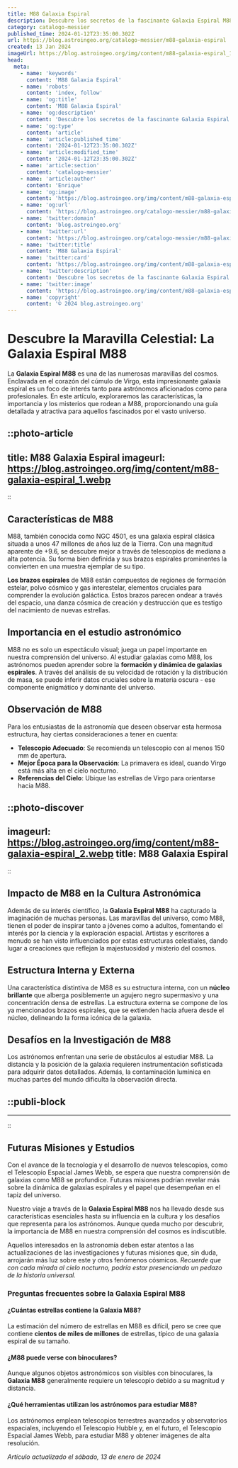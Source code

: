 ```yaml
---
title: M88 Galaxia Espiral
description: Descubre los secretos de la fascinante Galaxia Espiral M88, una maravilla del cosmos que despierta la curiosidad de astrónomos y aficionados.
category: catalogo-messier
published_time: 2024-01-12T23:35:00.302Z
url: https://blog.astroingeo.org/catalogo-messier/m88-galaxia-espiral
created: 13 Jan 2024
imageUrl: https://blog.astroingeo.org/img/content/m88-galaxia-espiral_1.webp
head:
  meta:
    - name: 'keywords'
      content: 'M88 Galaxia Espiral'
    - name: 'robots'
      content: 'index, follow'
    - name: 'og:title'
      content: 'M88 Galaxia Espiral'
    - name: 'og:description'
      content: 'Descubre los secretos de la fascinante Galaxia Espiral M88, una maravilla del cosmos que despierta la curiosidad de astrónomos y aficionados.'
    - name: 'og:type'
      content: 'article'
    - name: 'article:published_time'
      content: '2024-01-12T23:35:00.302Z'
    - name: 'article:modified_time'
      content: '2024-01-12T23:35:00.302Z'
    - name: 'article:section'
      content: 'catalogo-messier'
    - name: 'article:author'
      content: 'Enrique'
    - name: 'og:image'
      content: 'https://blog.astroingeo.org/img/content/m88-galaxia-espiral_1.webp'
    - name: 'og:url'
      content: 'https://blog.astroingeo.org/catalogo-messier/m88-galaxia-espiral'
    - name: 'twitter:domain'
      content: 'blog.astroingeo.org'
    - name: 'twitter:url'
      content: 'https://blog.astroingeo.org/catalogo-messier/m88-galaxia-espiral'
    - name: 'twitter:title'
      content: 'M88 Galaxia Espiral'
    - name: 'twitter:card'
      content: 'https://blog.astroingeo.org/img/content/m88-galaxia-espiral_1.webp'
    - name: 'twitter:description'
      content: 'Descubre los secretos de la fascinante Galaxia Espiral M88, una maravilla del cosmos que despierta la curiosidad de astrónomos y aficionados.'
    - name: 'twitter:image'
      content: 'https://blog.astroingeo.org/img/content/m88-galaxia-espiral_1.webp'
    - name: 'copyright'
      content: '© 2024 blog.astroingeo.org'
---
```

# Descubre la Maravilla Celestial: La Galaxia Espiral M88

La **Galaxia Espiral M88** es una de las numerosas maravillas del cosmos. Enclavada en el corazón del cúmulo de Virgo, esta impresionante galaxia espiral es un foco de interés tanto para astrónomos aficionados como para profesionales. En este artículo, exploraremos las características, la importancia y los misterios que rodean a M88, proporcionando una guía detallada y atractiva para aquellos fascinados por el vasto universo.


::photo-article
---
title: M88 Galaxia Espiral
imageurl: https://blog.astroingeo.org/img/content/m88-galaxia-espiral_1.webp
---
::


## Características de M88

M88, también conocida como NGC 4501, es una galaxia espiral clásica situada a unos 47 millones de años luz de la Tierra. Con una magnitud aparente de +9.6, se descubre mejor a través de telescopios de mediana a alta potencia. Su forma bien definida y sus brazos espirales prominentes la convierten en una muestra ejemplar de su tipo.

**Los brazos espirales** de M88 están compuestos de regiones de formación estelar, polvo cósmico y gas interestelar, elementos cruciales para comprender la evolución galáctica. Estos brazos parecen ondear a través del espacio, una danza cósmica de creación y destrucción que es testigo del nacimiento de nuevas estrellas.

## Importancia en el estudio astronómico

M88 no es solo un espectáculo visual; juega un papel importante en nuestra comprensión del universo. Al estudiar galaxias como M88, los astrónomos pueden aprender sobre la **formación y dinámica de galaxias espirales**. A través del análisis de su velocidad de rotación y la distribución de masa, se puede inferir datos cruciales sobre la materia oscura - ese componente enigmático y dominante del universo.

## Observación de M88

Para los entusiastas de la astronomía que deseen observar esta hermosa estructura, hay ciertas consideraciones a tener en cuenta:

- **Telescopio Adecuado**: Se recomienda un telescopio con al menos 150 mm de apertura.
- **Mejor Época para la Observación**: La primavera es ideal, cuando Virgo está más alta en el cielo nocturno.
- **Referencias del Cielo**: Ubique las estrellas de Virgo para orientarse hacia M88.


::photo-discover
---
imageurl: https://blog.astroingeo.org/img/content/m88-galaxia-espiral_2.webp
title: M88 Galaxia Espiral
---
::


## Impacto de M88 en la Cultura Astronómica

Además de su interés científico, la **Galaxia Espiral M88** ha capturado la imaginación de muchas personas. Las maravillas del universo, como M88, tienen el poder de inspirar tanto a jóvenes como a adultos, fomentando el interés por la ciencia y la exploración espacial. Artistas y escritores a menudo se han visto influenciados por estas estructuras celestiales, dando lugar a creaciones que reflejan la majestuosidad y misterio del cosmos.

## Estructura Interna y Externa

Una característica distintiva de M88 es su estructura interna, con un **núcleo brillante** que alberga posiblemente un agujero negro supermasivo y una concentración densa de estrellas. La estructura externa se compone de los ya mencionados brazos espirales, que se extienden hacia afuera desde el núcleo, delineando la forma icónica de la galaxia.

## Desafíos en la Investigación de M88

Los astrónomos enfrentan una serie de obstáculos al estudiar M88. La distancia y la posición de la galaxia requieren instrumentación sofisticada para adquirir datos detallados. Además, la contaminación lumínica en muchas partes del mundo dificulta la observación directa.


  ::publi-block
  ---
  ---
  ::
  
  
## Futuras Misiones y Estudios

Con el avance de la tecnología y el desarrollo de nuevos telescopios, como el Telescopio Espacial James Webb, se espera que nuestra comprensión de galaxias como M88 se profundice. Futuras misiones podrían revelar más sobre la dinámica de galaxias espirales y el papel que desempeñan en el tapiz del universo.

Nuestro viaje a través de la **Galaxia Espiral M88** nos ha llevado desde sus características esenciales hasta su influencia en la cultura y los desafíos que representa para los astrónomos. Aunque queda mucho por descubrir, la importancia de M88 en nuestra comprensión del cosmos es indiscutible.

Aquellos interesados en la astronomía deben estar atentos a las actualizaciones de las investigaciones y futuras misiones que, sin duda, arrojarán más luz sobre este y otros fenómenos cósmicos. *Recuerde que con cada mirada al cielo nocturno, podría estar presenciando un pedazo de la historia universal.*

### Preguntas frecuentes sobre la Galaxia Espiral M88

#### ¿Cuántas estrellas contiene la Galaxia M88?
La estimación del número de estrellas en M88 es difícil, pero se cree que contiene **cientos de miles de millones** de estrellas, típico de una galaxia espiral de su tamaño.

#### ¿M88 puede verse con binoculares?
Aunque algunos objetos astronómicos son visibles con binoculares, la **Galaxia M88** generalmente requiere un telescopio debido a su magnitud y distancia.

#### ¿Qué herramientas utilizan los astrónomos para estudiar M88?
Los astrónomos emplean telescopios terrestres avanzados y observatorios espaciales, incluyendo el Telescopio Hubble y, en el futuro, el Telescopio Espacial James Webb, para estudiar M88 y obtener imágenes de alta resolución.

_Artículo actualizado el sábado, 13 de enero de 2024_